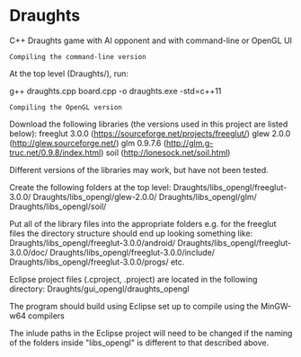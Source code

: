 # Draughts
C++ Draughts game with AI opponent and with command-line or OpenGL UI

~~~~~~~~~~~~~~~~~~~~~~~~~~~~~~~~~~~~
Compiling the command-line version
~~~~~~~~~~~~~~~~~~~~~~~~~~~~~~~~~~~~
At the top level (Draughts/), run:

  g++ draughts.cpp board.cpp -o draughts.exe -std=c++11

~~~~~~~~~~~~~~~~~~~~~~~~~~~~~~~~~~~~
Compiling the OpenGL version
~~~~~~~~~~~~~~~~~~~~~~~~~~~~~~~~~~~~
Download the following libraries (the versions used in this project are listed below):
  freeglut 3.0.0  (https://sourceforge.net/projects/freeglut/)
  glew 2.0.0      (http://glew.sourceforge.net/)
  glm 0.9.7.6     (http://glm.g-truc.net/0.9.8/index.html)
  soil            (http://lonesock.net/soil.html)

Different versions of the libraries may work, but have not been tested.

Create the following folders at the top level:
  Draughts/libs_opengl/freeglut-3.0.0/
  Draughts/libs_opengl/glew-2.0.0/
  Draughts/libs_opengl/glm/
  Draughts/libs_opengl/soil/

Put all of the library files into the appropriate folders
  e.g. for the freeglut files the directory structure should end up looking something like:
       Draughts/libs_opengl/freeglut-3.0.0/android/
       Draughts/libs_opengl/freeglut-3.0.0/doc/
       Draughts/libs_opengl/freeglut-3.0.0/include/
       Draughts/libs_opengl/freeglut-3.0.0/progs/
       etc.
       
Eclipse project files (.cproject, .project) are located in the following directory:
  Draughts/gui_opengl/draughts_opengl

The program should build using Eclipse set up to compile using the MinGW-w64 compilers

The inlude paths in the Eclipse project will need to be changed if the naming of the folders 
inside "libs_opengl" is different to that described above.
